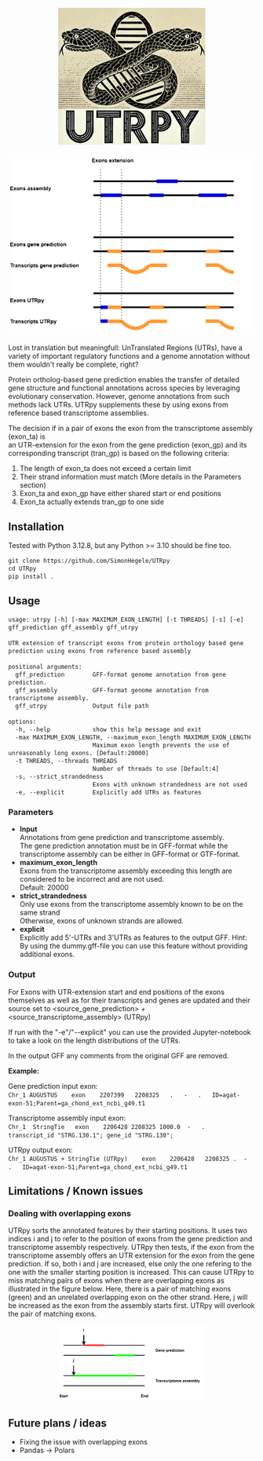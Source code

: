 <p align="center">
  <img src="figures/UTRpyLogo.png" width="300"/>
</p>

<p align="center">
  <img src="figures/UTRpy.png" width="500"/>
</p>

Lost in translation but meaningfull: UnTranslated Regions (UTRs), have a variety of important regulatory functions and a genome annotation without them wouldn't really be complete, right?

Protein ortholog-based gene prediction enables the transfer of detailed gene structure and functional annotations across species by leveraging evolutionary conservation. However, genome annotations from such methods lack UTRs. UTRpy supplements these by using exons from reference based transcriptome assemblies.

The decision if in a pair of exons the exon from the transcriptome assembly (exon_ta) is<br>
an UTR-extension for the exon from the gene prediction (exon_gp) and its corresponding transcript (tran_gp) is based on the following criteria:
1. The length of exon_ta does not exceed a certain limit
2. Their strand information must match (More details in the Parameters section)
3. Exon_ta and exon_gp have either shared start or end positions
4. Exon_ta actually extends tran_gp to one side

## Installation

Tested with Python 3.12.8, but any Python >= 3.10 should be fine too.

```
git clone https://github.com/SimonHegele/UTRpy
cd UTRpy
pip install .
```

## Usage

```
usage: utrpy [-h] [-max MAXIMUM_EXON_LENGTH] [-t THREADS] [-s] [-e] gff_prediction gff_assembly gff_utrpy

UTR extension of transcript exons from protein orthology based gene prediction using exons from reference based assembly

positional arguments:
  gff_prediction        GFF-format genome annotation from gene prediction.
  gff_assembly          GFF-format genome annotation from transcriptome assembly.
  gff_utrpy             Output file path

options:
  -h, --help            show this help message and exit
  -max MAXIMUM_EXON_LENGTH, --maximum_exon_length MAXIMUM_EXON_LENGTH
                        Maximum exon length prevents the use of unreasonably long exons. [Default:20000]
  -t THREADS, --threads THREADS
                        Number of threads to use [Default:4]
  -s, --strict_strandedness
                        Exons with unknown strandedness are not used
  -e, --explicit        Explicitly add UTRs as features
```

### Parameters

- **Input**<br>
Annotations from gene prediction and transcriptome assembly.<br>
The gene prediction annotation must be in GFF-format while the transcriptome assembly can be either in GFF-format or GTF-format.<br> 
- **maximum_exon_length**<br>
Exons from the transcriptome assembly exceeding this length are considered to be incorrect and are not used.<br>
Default: 20000
- **strict_strandedness**<br>
Only use exons from the transcriptome assembly known to be on the same strand<br>
Otherwise, exons of unknown strands are allowed.
- **explicit**<br>
Explicitly add 5'-UTRs and 3'UTRs as features to the output GFF.
Hint: By using the dummy.gff-file you can use this feature without providing additional exons. 

### Output

For Exons with UTR-extension start and end positions of the exons themselves as well as for their transcripts and genes are updated and their source set to <source_gene_prediction> + <source_transcriptome_assembly> (UTRpy)

If run with the "-e"/"--explicit" you can use the provided Jupyter-notebook to take a look on the length distributions of the UTRs.

In the output GFF any comments from the original GFF are removed.

**Example:**

Gene prediction input exon:     
`Chr_1 AUGUSTUS    exon    2207399   2208325   .   -   .   ID=agat-exon-51;Parent=ga_chond_ext_ncbi_g49.t1`

Transcriptome assembly input exon:     
`Chr_1  StringTie   exon    2206428 2208325 1000.0  -   .   transcript_id "STRG.130.1"; gene_id "STRG.130";`

UTRpy output exon:    
`Chr_1 AUGUSTUS + StringTie (UTRpy)    exon    2206428   2208325 .  -   .   ID=agat-exon-51;Parent=ga_chond_ext_ncbi_g49.t1`

## Limitations / Known issues

### Dealing with overlapping exons

UTRpy sorts the annotated features by their starting positions. It uses two indices i and j to refer to the position of exons from the gene prediction and transcriptome assembly respectively. UTRpy then tests, if the exon from the transcriptome assembly offers an UTR extension for the exon from the gene prediction. If so, both i and j are increased, else only the one refering to the one with the smaller starting position is increased. This can cause UTRpy to miss matching pairs of exons when there are overlapping exons as illustrated in the figure below. Here, there is a pair of matching exons (green) and an unrelated overlapping exon on the other strand. Here, j will be increased as the exon from the assembly starts first. UTRpy will overlook the pair of matching exons.

<p align="center">
  <img src="figures/MissingOverlappingExons.png" width="300"/>
</p>



## Future plans / ideas

- Fixing the issue with overlapping exons
- Pandas -> Polars
